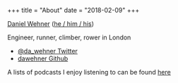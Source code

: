 +++
title = "About"
date = "2018-02-09"
+++

<section class="h-card">
  <p>
    <a class="p-name u-url u-uid" href="https://daniel.town">Daniel Wehner</a>
    <span>(<a class="u-pronoun" href="https://pronoun.is/he">he / him / his</a>)</span>
  </p>
  <p class="p-note">
    Engineer, <span class="p-category">runner</span>, <span class="p-category">climber</span>, <span class="p-category">rower</span> in <span class="p-locality">London</span>
  </p>
  <ul>
    <li><a class="u-url" rel="me" href="https://mobile.twitter.com/da_wehner">@da_wehner Twitter</a></li>
    <li><a class="u-url" rel="me" href="https://github.com/dawehner">dawehner Github</a></li>
  </ul>
</section>


A lists of podcasts I enjoy listening to can be found [here](/podcasts)